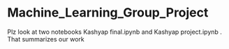 # Machine_Learning_Group_Project

Plz look at two notebooks Kashyap final.ipynb and Kashyap project.ipynb . That summarizes our work
